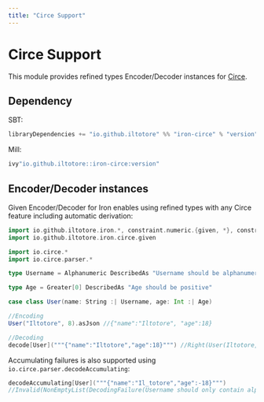 ```yaml
---
title: "Circe Support"
---
```


# Circe Support

This module provides refined types Encoder/Decoder instances for [Circe](https://circe.github.io/circe/).

## Dependency

SBT:

```scala
libraryDependencies += "io.github.iltotore" %% "iron-circe" % "version"
```

Mill:

```scala
ivy"io.github.iltotore::iron-circe:version"
```

## Encoder/Decoder instances

Given Encoder/Decoder for Iron enables using refined types with any Circe feature including automatic derivation:

```scala
import io.github.iltotore.iron.*, constraint.numeric.{given, *}, constraint.string.{given, *}
import io.github.iltotore.iron.circe.given

import io.circe.*
import io.circe.parser.*

type Username = Alphanumeric DescribedAs "Username should be alphanumeric"

type Age = Greater[0] DescribedAs "Age should be positive"

case class User(name: String :| Username, age: Int :| Age)

//Encoding
User("Iltotore", 8).asJson //{"name":"Iltotore", "age":18}

//Decoding
decode[User]("""{"name":"Iltotore","age":18}""") //Right(User(Iltotore, 18))
```

Accumulating failures is also supported using `io.circe.parser.decodeAccumulating`:

```scala
decodeAccumulating[User]("""{"name":"Il_totore","age":-18}""")
//Invalid(NonEmptyList(DecodingFailure(Username should only contain alphanumeric characters., List(DownField(name))), DecodingFailure(Age should be positive, List(DownField(age)))))
```
